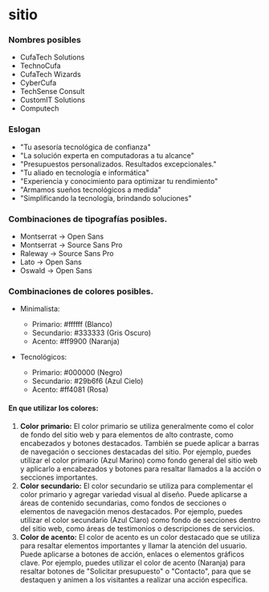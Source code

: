 # sitio

### Nombres posibles

  - CufaTech Solutions
  - TechnoCufa
  - CufaTech Wizards
  - CyberCufa
  - TechSense Consult
  - CustomIT Solutions
  - Computech
  

### Eslogan

  - "Tu asesoría tecnológica de confianza"
  - "La solución experta en computadoras a tu alcance"
  - "Presupuestos personalizados. Resultados excepcionales."
  - "Tu aliado en tecnología e informática"
  - "Experiencia y conocimiento para optimizar tu rendimiento"
  - "Armamos sueños tecnológicos a medida"
  - "Simplificando la tecnología, brindando soluciones"

### Combinaciones de tipografías posibles.

  - Montserrat -> Open Sans
  - Montserrat -> Source Sans Pro
  - Raleway    -> Source Sans Pro
  - Lato       -> Open Sans
  - Oswald     -> Open Sans


### Combinaciones de colores posibles.
    
   - Minimalista:
       - Primario: #ffffff (Blanco)
       - Secundario: #333333 (Gris Oscuro)
       - Acento: #ff9900 (Naranja)
    
   - Tecnológicos:
       - Primario: #000000 (Negro)
       - Secundario: #29b6f6 (Azul Cielo)
       - Acento: #ff4081 (Rosa)

#### En que utilizar los colores:

  1. **Color primario:** El color primario se utiliza generalmente como el color de fondo del sitio web y para elementos de alto contraste, como encabezados y botones destacados. También se puede aplicar a barras de navegación o secciones destacadas del sitio. Por ejemplo, puedes utilizar el color primario (Azul Marino) como fondo general del sitio web y aplicarlo a encabezados y botones para resaltar llamados a la acción o secciones importantes.
  2. **Color secundario:** El color secundario se utiliza para complementar el color primario y agregar variedad visual al diseño. Puede aplicarse a áreas de contenido secundarias, como fondos de secciones o elementos de navegación menos destacados. Por ejemplo, puedes utilizar el color secundario (Azul Claro) como fondo de secciones dentro del sitio web, como áreas de testimonios o descripciones de servicios.
  3. **Color de acento:** El color de acento es un color destacado que se utiliza para resaltar elementos importantes y llamar la atención del usuario. Puede aplicarse a botones de acción, enlaces o elementos gráficos clave. Por ejemplo, puedes utilizar el color de acento (Naranja) para resaltar botones de "Solicitar presupuesto" o "Contacto", para que se destaquen y animen a los visitantes a realizar una acción específica.
